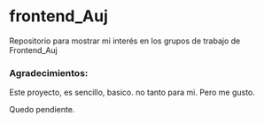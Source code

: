# frontend_Auj
Repositorio para mostrar mi interés en los grupos de trabajo de Frontend_Auj


### Agradecimientos:

Este proyecto, es sencillo, basico. no tanto para mi.
Pero me gusto.

Quedo pendiente.   

